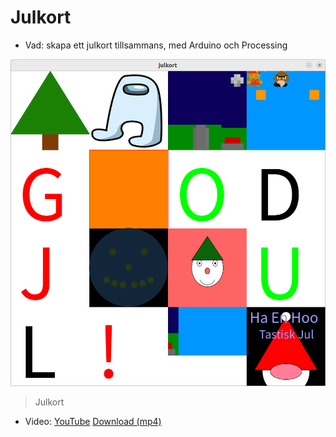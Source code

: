 # Julkort

* Vad: skapa ett julkort tillsammans, med Arduino och Processing

![2022-12-17 Julkort](julkort.png)

> Julkort

* Video: [YouTube](https://youtu.be/ye6j7lHS9yU) [Download (mp4)](julkort.mp4)
